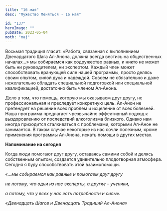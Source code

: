```yaml
---
title: "16 мая"
desc: "Мужество Меняться - 16 мая"

id: "137"
heroImage: ""
pubDate: 2023-05-04
moth: "maj"
---
```


Восьмая традиция гласит: «Работа, связанная с выполнением Двенадцатого Шага
Ал-Анона, должна всегда вестись на общественных началах…» мы собираемся как
содружество равных, и никто не может быть ни руководителем, ни экспертом.
Каждый член может способствовать врачующей силе нашей программы, просто делясь
своим опытом, силой духа и надеждой. Совсем не обязательно и даже нежелательно
обладать специальной подготовкой или специальной квалификацией, достаточно
быть членом Ал-Анона.

Дело в том, что помощь, которую мы оказываем друг другу, не профессиональная и
преследует конкретную цель. Ал-Анон не претендует на решение всех проблем и
исцеление от всех болезней. Наша программа предлагает чрезвычайно эффективный
подход к выздоровлению от последствий алкоголизма близкого. Однако нам иногда
приходится сталкиваться с проблемами, которыми Ал-Анон не занимается. В таком
случае некоторые из нас сочли полезным, кроме применения программы Ал-Анона,
искать помощи в других местах.

**Напоминание на сегодня**

Когда люди помогают друг другу, оставаясь самими собой и делясь собственным
опытом, создается удивительно плодотворная атмосфера. Сегодня я буду
способствовать этой взаимопомощи.

_«…мы собираемся как равные и помогаем друг другу_

_не потому, что одни из нас эксперты, а другие – ученики,_

_а потому, что у всех у нас есть потребности и силы»._

_«Двенадцать Шагов и Двенадцать Традиций Ал-Анона»_
